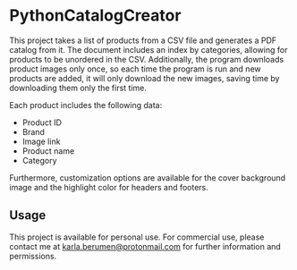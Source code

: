 # PythonCatalogCreator
This project takes a list of products from a CSV file and generates a PDF catalog from it. The document includes an index by categories, allowing for products to be unordered in the CSV. Additionally, the program downloads product images only once, so each time the program is run and new products are added, it will only download the new images, saving time by downloading them only the first time.

Each product includes the following data:
- Product ID
- Brand
- Image link
- Product name
- Category

Furthermore, customization options are available for the cover background image and the highlight color for headers and footers.

## Usage

This project is available for personal use. For commercial use, please contact me at karla.berumen@protonmail.com for further information and permissions.
